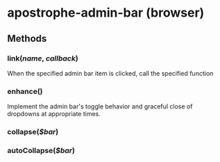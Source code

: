 # apostrophe-admin-bar (browser)
## Methods
### link(*name*, *callback*)
When the specified admin bar item is clicked, call the specified function
### enhance()
Implement the admin bar's toggle behavior and graceful close of dropdowns at
appropriate times.
### collapse(*$bar*)

### autoCollapse(*$bar*)
